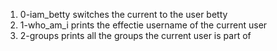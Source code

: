 1. 0-iam_betty	switches the current to the user betty
2. 1-who_am_i	prints the effectie username of the current user
3. 2-groups	prints all the groups the current user is part of
